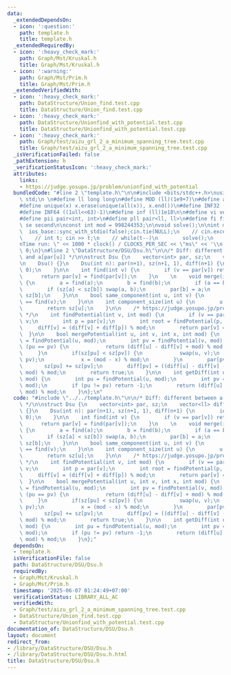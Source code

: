 ```yaml
---
data:
  _extendedDependsOn:
  - icon: ':question:'
    path: template.h
    title: template.h
  _extendedRequiredBy:
  - icon: ':heavy_check_mark:'
    path: Graph/Mst/Kruskal.h
    title: Graph/Mst/Kruskal.h
  - icon: ':warning:'
    path: Graph/Mst/Prim.h
    title: Graph/Mst/Prim.h
  _extendedVerifiedWith:
  - icon: ':heavy_check_mark:'
    path: DataStructure/Union_find.test.cpp
    title: DataStructure/Union_find.test.cpp
  - icon: ':heavy_check_mark:'
    path: DataStructure/Unionfind_with_potential.test.cpp
    title: DataStructure/Unionfind_with_potential.test.cpp
  - icon: ':heavy_check_mark:'
    path: Graph/test/aizu_grl_2_a_minimum_spanning_tree.test.cpp
    title: Graph/test/aizu_grl_2_a_minimum_spanning_tree.test.cpp
  _isVerificationFailed: false
  _pathExtension: h
  _verificationStatusIcon: ':heavy_check_mark:'
  attributes:
    links:
    - https://judge.yosupo.jp/problem/unionfind_with_potential
  bundledCode: "#line 2 \"template.h\"\n\n#include <bits/stdc++.h>\nusing namespace\
    \ std;\n \n#define ll long long\n#define MOD (ll)(1e9+7)\n#define all(x) (x).begin(),(x).end()\n\
    #define unique(x) x.erase(unique(all(x)), x.end())\n#define INF32 ((1ull<<31)-1)\n\
    #define INF64 ((1ull<<63)-1)\n#define inf (ll)1e18\n\n#define vi vector<int>\n\
    #define pii pair<int, int>\n#define pll pair<ll, ll>\n#define fi first\n#define\
    \ se second\n\nconst int mod = 998244353;\n\nvoid solve();\n\nint main(){\n  \
    \  ios_base::sync_with_stdio(false);cin.tie(NULL);\n    // cin.exceptions(cin.failbit);\n\
    \    // int t; cin >> t;\n    // while(t--)\n        solve();\n    cerr << \"\\\
    nTime run: \" << 1000 * clock() / CLOCKS_PER_SEC << \"ms\" << '\\n';\n    return\
    \ 0;\n}\n#line 2 \"DataStructure/DSU/Dsu.h\"\n\n/* Diff: different between a[u]\
    \ and a[par[u]] */\n\nstruct Dsu {\n    vector<int> par, sz;\n    vector<ll> diff;\n\
    \n    Dsu() {}\n    Dsu(int n): par(n+1), sz(n+1, 1), diff(n+1) {\n        iota(all(par),\
    \ 0);\n    }\n\n    int find(int v) {\n        if (v == par[v]) return v;\n  \
    \      return par[v] = find(par[v]);\n    }\n    \n    void merge(int a, int b)\
    \ {\n        a = find(a);\n        b = find(b);\n        if (a == b) return;\n\
    \        if (sz[a] < sz[b]) swap(a, b);\n        par[b] = a;\n        sz[a] +=\
    \ sz[b];\n    }\n\n    bool same_component(int u, int v) {\n        return find(u)\
    \ == find(v);\n    }\n\n    int component_size(int u) {\n        u = find(u);\n\
    \        return sz[u];\n    }\n\n    /* https://judge.yosupo.jp/problem/unionfind_with_potential\
    \ */\n    int findPotential(int v, int mod) {\n        if (v == par[v]) return\
    \ v;\n        int p = par[v];\n        int root = findPotential(p, mod);\n   \
    \     diff[v] = (diff[v] + diff[p]) % mod;\n        return par[v] = root;\n  \
    \  }\n\n    bool mergePotential(int u, int v, int x, int mod) {\n        int pu\
    \ = findPotential(u, mod);\n        int pv = findPotential(v, mod);\n        if\
    \ (pu == pv) {\n            return (diff[u] - diff[v] + mod) % mod == x;\n   \
    \     }\n        if(sz[pu] < sz[pv]) {\n            swap(u, v);\n            swap(pu,\
    \ pv);\n            x = (mod - x) % mod;\n        }\n        par[pv] = pu;\n \
    \       sz[pu] += sz[pv];\n        diff[pv] = ((diff[u] - diff[v] - x) % mod +\
    \ mod) % mod;\n        return true;\n    }\n\n    int getDiff(int u, int v, int\
    \ mod) {\n        int pu = findPotential(u, mod);\n        int pv = findPotential(v,\
    \ mod);\n        if (pu != pv) return -1;\n        return (diff[u] - diff[v] +\
    \ mod) % mod;\n    }\n};\n"
  code: "#include \"../../template.h\"\n\n/* Diff: different between a[u] and a[par[u]]\
    \ */\n\nstruct Dsu {\n    vector<int> par, sz;\n    vector<ll> diff;\n\n    Dsu()\
    \ {}\n    Dsu(int n): par(n+1), sz(n+1, 1), diff(n+1) {\n        iota(all(par),\
    \ 0);\n    }\n\n    int find(int v) {\n        if (v == par[v]) return v;\n  \
    \      return par[v] = find(par[v]);\n    }\n    \n    void merge(int a, int b)\
    \ {\n        a = find(a);\n        b = find(b);\n        if (a == b) return;\n\
    \        if (sz[a] < sz[b]) swap(a, b);\n        par[b] = a;\n        sz[a] +=\
    \ sz[b];\n    }\n\n    bool same_component(int u, int v) {\n        return find(u)\
    \ == find(v);\n    }\n\n    int component_size(int u) {\n        u = find(u);\n\
    \        return sz[u];\n    }\n\n    /* https://judge.yosupo.jp/problem/unionfind_with_potential\
    \ */\n    int findPotential(int v, int mod) {\n        if (v == par[v]) return\
    \ v;\n        int p = par[v];\n        int root = findPotential(p, mod);\n   \
    \     diff[v] = (diff[v] + diff[p]) % mod;\n        return par[v] = root;\n  \
    \  }\n\n    bool mergePotential(int u, int v, int x, int mod) {\n        int pu\
    \ = findPotential(u, mod);\n        int pv = findPotential(v, mod);\n        if\
    \ (pu == pv) {\n            return (diff[u] - diff[v] + mod) % mod == x;\n   \
    \     }\n        if(sz[pu] < sz[pv]) {\n            swap(u, v);\n            swap(pu,\
    \ pv);\n            x = (mod - x) % mod;\n        }\n        par[pv] = pu;\n \
    \       sz[pu] += sz[pv];\n        diff[pv] = ((diff[u] - diff[v] - x) % mod +\
    \ mod) % mod;\n        return true;\n    }\n\n    int getDiff(int u, int v, int\
    \ mod) {\n        int pu = findPotential(u, mod);\n        int pv = findPotential(v,\
    \ mod);\n        if (pu != pv) return -1;\n        return (diff[u] - diff[v] +\
    \ mod) % mod;\n    }\n};"
  dependsOn:
  - template.h
  isVerificationFile: false
  path: DataStructure/DSU/Dsu.h
  requiredBy:
  - Graph/Mst/Kruskal.h
  - Graph/Mst/Prim.h
  timestamp: '2025-06-07 01:24:49+07:00'
  verificationStatus: LIBRARY_ALL_AC
  verifiedWith:
  - Graph/test/aizu_grl_2_a_minimum_spanning_tree.test.cpp
  - DataStructure/Union_find.test.cpp
  - DataStructure/Unionfind_with_potential.test.cpp
documentation_of: DataStructure/DSU/Dsu.h
layout: document
redirect_from:
- /library/DataStructure/DSU/Dsu.h
- /library/DataStructure/DSU/Dsu.h.html
title: DataStructure/DSU/Dsu.h
---
```

